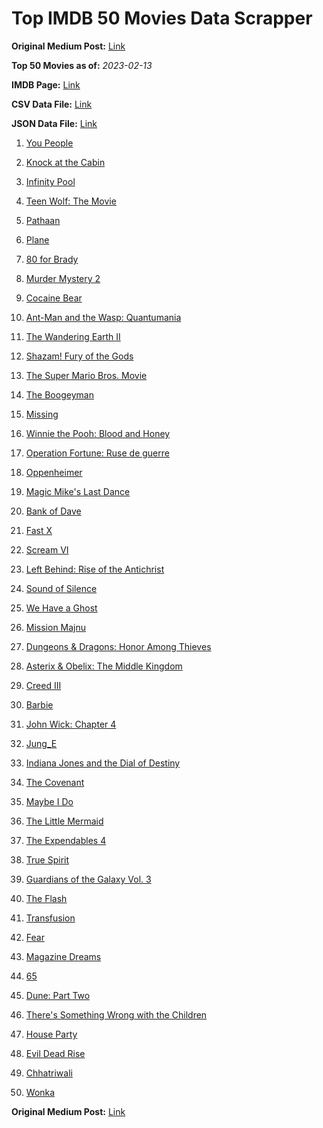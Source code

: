 # Top IMDB 50 Movies Data Scrapper

**Original Medium Post:** [Link](https://medium.com/@nishantsahoo/which-movie-should-i-watch-5c83a3c0f5b1) 

**Top 50 Movies as of:** _2023-02-13_

**IMDB Page:** [Link](http://www.imdb.com/search/title?release_date=2023,2023&title_type=feature)

**CSV Data File:** [Link](/Data/data.csv)

**JSON Data File:** [Link](/Data/data.json)

1. [You People](https://www.imdb.com/title/tt14826022/?ref_=adv_li_tt)

2. [Knock at the Cabin](https://www.imdb.com/title/tt15679400/?ref_=adv_li_tt)

3. [Infinity Pool](https://www.imdb.com/title/tt10365998/?ref_=adv_li_tt)

4. [Teen Wolf: The Movie](https://www.imdb.com/title/tt15486810/?ref_=adv_li_tt)

5. [Pathaan](https://www.imdb.com/title/tt12844910/?ref_=adv_li_tt)

6. [Plane](https://www.imdb.com/title/tt5884796/?ref_=adv_li_tt)

7. [80 for Brady](https://www.imdb.com/title/tt18079362/?ref_=adv_li_tt)

8. [Murder Mystery 2](https://www.imdb.com/title/tt15255288/?ref_=adv_li_tt)

9. [Cocaine Bear](https://www.imdb.com/title/tt14209916/?ref_=adv_li_tt)

10. [Ant-Man and the Wasp: Quantumania](https://www.imdb.com/title/tt10954600/?ref_=adv_li_tt)

11. [The Wandering Earth II](https://www.imdb.com/title/tt13539646/?ref_=adv_li_tt)

12. [Shazam! Fury of the Gods](https://www.imdb.com/title/tt10151854/?ref_=adv_li_tt)

13. [The Super Mario Bros. Movie](https://www.imdb.com/title/tt6718170/?ref_=adv_li_tt)

14. [The Boogeyman](https://www.imdb.com/title/tt3427252/?ref_=adv_li_tt)

15. [Missing](https://www.imdb.com/title/tt10855768/?ref_=adv_li_tt)

16. [Winnie the Pooh: Blood and Honey](https://www.imdb.com/title/tt19623240/?ref_=adv_li_tt)

17. [Operation Fortune: Ruse de guerre](https://www.imdb.com/title/tt7985704/?ref_=adv_li_tt)

18. [Oppenheimer](https://www.imdb.com/title/tt15398776/?ref_=adv_li_tt)

19. [Magic Mike's Last Dance](https://www.imdb.com/title/tt16280138/?ref_=adv_li_tt)

20. [Bank of Dave](https://www.imdb.com/title/tt14308636/?ref_=adv_li_tt)

21. [Fast X](https://www.imdb.com/title/tt5433140/?ref_=adv_li_tt)

22. [Scream VI](https://www.imdb.com/title/tt17663992/?ref_=adv_li_tt)

23. [Left Behind: Rise of the Antichrist](https://www.imdb.com/title/tt16174868/?ref_=adv_li_tt)

24. [Sound of Silence](https://www.imdb.com/title/tt19363554/?ref_=adv_li_tt)

25. [We Have a Ghost](https://www.imdb.com/title/tt7798604/?ref_=adv_li_tt)

26. [Mission Majnu](https://www.imdb.com/title/tt13131232/?ref_=adv_li_tt)

27. [Dungeons & Dragons: Honor Among Thieves](https://www.imdb.com/title/tt2906216/?ref_=adv_li_tt)

28. [Asterix & Obelix: The Middle Kingdom](https://www.imdb.com/title/tt11210390/?ref_=adv_li_tt)

29. [Creed III](https://www.imdb.com/title/tt11145118/?ref_=adv_li_tt)

30. [Barbie](https://www.imdb.com/title/tt1517268/?ref_=adv_li_tt)

31. [John Wick: Chapter 4](https://www.imdb.com/title/tt10366206/?ref_=adv_li_tt)

32. [Jung_E](https://www.imdb.com/title/tt22352848/?ref_=adv_li_tt)

33. [Indiana Jones and the Dial of Destiny](https://www.imdb.com/title/tt1462764/?ref_=adv_li_tt)

34. [The Covenant](https://www.imdb.com/title/tt4873118/?ref_=adv_li_tt)

35. [Maybe I Do](https://www.imdb.com/title/tt20879602/?ref_=adv_li_tt)

36. [The Little Mermaid](https://www.imdb.com/title/tt5971474/?ref_=adv_li_tt)

37. [The Expendables 4](https://www.imdb.com/title/tt3291150/?ref_=adv_li_tt)

38. [True Spirit](https://www.imdb.com/title/tt2353868/?ref_=adv_li_tt)

39. [Guardians of the Galaxy Vol. 3](https://www.imdb.com/title/tt6791350/?ref_=adv_li_tt)

40. [The Flash](https://www.imdb.com/title/tt0439572/?ref_=adv_li_tt)

41. [Transfusion](https://www.imdb.com/title/tt14873054/?ref_=adv_li_tt)

42. [Fear](https://www.imdb.com/title/tt12830948/?ref_=adv_li_tt)

43. [Magazine Dreams](https://www.imdb.com/title/tt13652142/?ref_=adv_li_tt)

44. [65](https://www.imdb.com/title/tt12261776/?ref_=adv_li_tt)

45. [Dune: Part Two](https://www.imdb.com/title/tt15239678/?ref_=adv_li_tt)

46. [There's Something Wrong with the Children](https://www.imdb.com/title/tt16127696/?ref_=adv_li_tt)

47. [House Party](https://www.imdb.com/title/tt8005118/?ref_=adv_li_tt)

48. [Evil Dead Rise](https://www.imdb.com/title/tt13345606/?ref_=adv_li_tt)

49. [Chhatriwali](https://www.imdb.com/title/tt15516226/?ref_=adv_li_tt)

50. [Wonka](https://www.imdb.com/title/tt6166392/?ref_=adv_li_tt)

**Original Medium Post:** [Link](https://medium.com/@nishantsahoo/which-movie-should-i-watch-5c83a3c0f5b1) 
